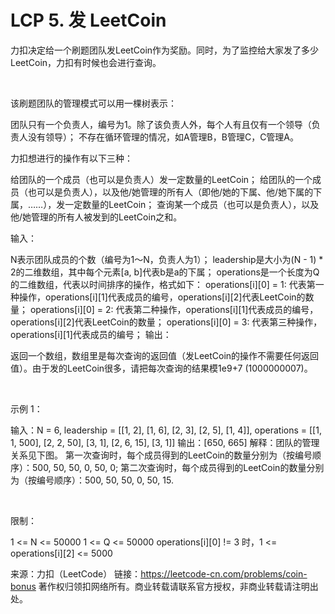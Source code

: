 # LCP 5. 发 LeetCoin

力扣决定给一个刷题团队发LeetCoin作为奖励。同时，为了监控给大家发了多少LeetCoin，力扣有时候也会进行查询。

 

该刷题团队的管理模式可以用一棵树表示：

团队只有一个负责人，编号为1。除了该负责人外，每个人有且仅有一个领导（负责人没有领导）；
不存在循环管理的情况，如A管理B，B管理C，C管理A。
 

力扣想进行的操作有以下三种：

给团队的一个成员（也可以是负责人）发一定数量的LeetCoin；
给团队的一个成员（也可以是负责人），以及他/她管理的所有人（即他/她的下属、他/她下属的下属，……），发一定数量的LeetCoin；
查询某一个成员（也可以是负责人），以及他/她管理的所有人被发到的LeetCoin之和。
 

输入：

N表示团队成员的个数（编号为1～N，负责人为1）；
leadership是大小为(N - 1) * 2的二维数组，其中每个元素[a, b]代表b是a的下属；
operations是一个长度为Q的二维数组，代表以时间排序的操作，格式如下：
operations[i][0] = 1: 代表第一种操作，operations[i][1]代表成员的编号，operations[i][2]代表LeetCoin的数量；
operations[i][0] = 2: 代表第二种操作，operations[i][1]代表成员的编号，operations[i][2]代表LeetCoin的数量；
operations[i][0] = 3: 代表第三种操作，operations[i][1]代表成员的编号；
输出：

返回一个数组，数组里是每次查询的返回值（发LeetCoin的操作不需要任何返回值）。由于发的LeetCoin很多，请把每次查询的结果模1e9+7 (1000000007)。

 

示例 1：

输入：N = 6, leadership = [[1, 2], [1, 6], [2, 3], [2, 5], [1, 4]], operations = [[1, 1, 500], [2, 2, 50], [3, 1], [2, 6, 15], [3, 1]]
输出：[650, 665]
解释：团队的管理关系见下图。
第一次查询时，每个成员得到的LeetCoin的数量分别为（按编号顺序）：500, 50, 50, 0, 50, 0;
第二次查询时，每个成员得到的LeetCoin的数量分别为（按编号顺序）：500, 50, 50, 0, 50, 15.


 

限制：

1 <= N <= 50000
1 <= Q <= 50000
operations[i][0] != 3 时，1 <= operations[i][2] <= 5000

来源：力扣（LeetCode）
链接：https://leetcode-cn.com/problems/coin-bonus
著作权归领扣网络所有。商业转载请联系官方授权，非商业转载请注明出处。